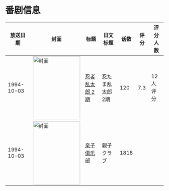 # 番剧信息

|放送日期|封面|标题|日文标题|话数|评分|评分人数|
|---|---|---|---|---|---|---|
|1994-10-03|<img src="//lain.bgm.tv/pic/cover/c/e1/c7/161680_SZRsN.jpg" alt="封面" style="width:150px;height:200px;object-fit:cover;">|[忍者乱太郎 2期](https://bangumi.tv/subject/161680)|忍たま乱太郎 2期|120|7.3|12人评分|
|1994-10-03|<img src="//lain.bgm.tv/pic/cover/c/81/69/309830_Z77tv.jpg" alt="封面" style="width:150px;height:200px;object-fit:cover;">|[亲子俱乐部](https://bangumi.tv/subject/309830)|親子クラブ|1818|||
